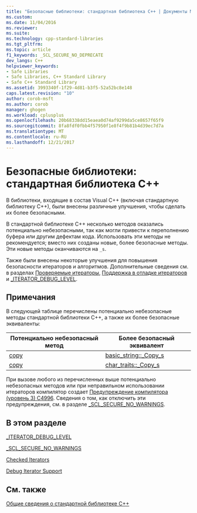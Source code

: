 ```yaml
---
title: "Безопасные библиотеки: стандартная библиотека C++ | Документы Майкрософт"
ms.custom: 
ms.date: 11/04/2016
ms.reviewer: 
ms.suite: 
ms.technology: cpp-standard-libraries
ms.tgt_pltfrm: 
ms.topic: article
f1_keywords: _SCL_SECURE_NO_DEPRECATE
dev_langs: C++
helpviewer_keywords:
- Safe Libraries
- Safe Libraries, C++ Standard Library
- Safe C++ Standard Library
ms.assetid: 3993340f-1f29-4d81-b3f5-52a52bc8e148
caps.latest.revision: "10"
author: corob-msft
ms.author: corob
manager: ghogen
ms.workload: cplusplus
ms.openlocfilehash: 20b68338dd15eaea0d74af9299da5ce8657f65f9
ms.sourcegitcommit: 8fa8fdf0fbb4f57950f1e8f4f9b81b4d39ec7d7a
ms.translationtype: MT
ms.contentlocale: ru-RU
ms.lasthandoff: 12/21/2017
---
```

# <a name="safe-libraries-c-standard-library"></a>Безопасные библиотеки: стандартная библиотека C++
В библиотеки, входящие в состав Visual C++ (включая стандартную библиотеку C++), были внесены различные улучшения, чтобы сделать их более безопасными.  
  
 В стандартной библиотеке C++ несколько методов оказались потенциально небезопасными, так как могли привести к переполнению буфера или другим дефектам кода. Использовать эти методы не рекомендуется; вместо них созданы новые, более безопасные методы. Эти новые методы оканчиваются на `_s`.  
  
 Также были внесены некоторые улучшения для повышения безопасности итераторов и алгоритмов. Дополнительные сведения см. в разделах [Проверяемые итераторы](../standard-library/checked-iterators.md), [Поддержка в отладке итераторов](../standard-library/debug-iterator-support.md) и [_ITERATOR_DEBUG_LEVEL](../standard-library/iterator-debug-level.md).  
  
## <a name="remarks"></a>Примечания  
 В следующей таблице перечислены потенциально небезопасные методы стандартной библиотеки C++, а также их более безопасные эквиваленты:  
  
|Потенциально небезопасный метод|Более безопасный эквивалент|  
|-------------------------------|----------------------|  
|[copy](../standard-library/basic-string-class.md#copy)|[basic_string::_Copy_s](../standard-library/basic-string-class.md#copy_s)|  
|[copy](../standard-library/char-traits-struct.md#copy)|[char_traits::_Copy_s](../standard-library/char-traits-struct.md#copy_s)|  
  
 При вызове любого из перечисленных выше потенциально небезопасных методов или при неправильном использовании итераторов компилятор создает [Предупреждение компилятора (уровень 3) С4996](../error-messages/compiler-warnings/compiler-warning-level-3-c4996.md). Сведения о том, как отключить эти предупреждения, см. в разделе [_SCL_SECURE_NO_WARNINGS](../standard-library/scl-secure-no-warnings.md).  
  
## <a name="in-this-section"></a>В этом разделе  
 [_ITERATOR_DEBUG_LEVEL](../standard-library/iterator-debug-level.md)  
  
 [_SCL_SECURE_NO_WARNINGS](../standard-library/scl-secure-no-warnings.md)  
  
 [Checked Iterators](../standard-library/checked-iterators.md)  
  
 [Debug Iterator Support](../standard-library/debug-iterator-support.md)  
  
## <a name="see-also"></a>См. также  
 [Общие сведения о стандартной библиотеке C++](../standard-library/cpp-standard-library-overview.md)

